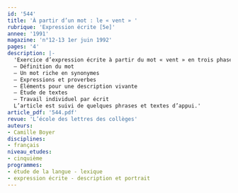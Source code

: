 ```yaml
---
id: '544'
title: 'À partir d’un mot : le « vent » '
rubrique: 'Expression écrite [5e]'
annee: '1991'
magazine: 'n°12-13 1er juin 1992'
pages: '4'
description: |-
  'Exercice d’expression écrite à partir du mot « vent » en trois phases successives : recherche et enrichissement au niveau lexical, réflexion à partir de quelques textes, création centrée essentiellement sur la description…
  – Définition du mot
  – Un mot riche en synonymes
  – Expressions et proverbes
  – Éléments pour une description vivante
  – Étude de textes
  – Travail individuel par écrit
  L’article est suivi de quelques phrases et textes d’appui.'
article_pdf: '544.pdf'
revue: 'L’école des lettres des collèges'
auteurs:
- Camille Boyer
disciplines:
- français
niveau_etudes:
- cinquième
programmes:
- étude de la langue - lexique
- expression écrite - description et portrait
---
```

